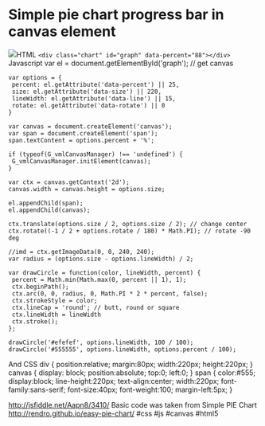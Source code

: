 <!--
title: Simple pie chart progress bar in canvas element
date: 9.7.2014 15:38:40
author: Roman Ožana <ozana@omdesign.cz>
tags: canvas, CSS, HTML5, js
-->


# Simple pie chart progress bar in canvas element

![](http://www.nabito.net/wp-content/uploads/2014/07/progres.png)HTML 
`<div class="chart" id="graph" data-percent="88"></div>`
 Javascript 
     var el = document.getElementById('graph'); // get canvas
    
    var options = {
     percent: el.getAttribute('data-percent') || 25,
     size: el.getAttribute('data-size') || 220,
     lineWidth: el.getAttribute('data-line') || 15,
     rotate: el.getAttribute('data-rotate') || 0
    }
    
    var canvas = document.createElement('canvas');
    var span = document.createElement('span');
    span.textContent = options.percent + '%';
    
    if (typeof(G_vmlCanvasManager) !== 'undefined') {
     G_vmlCanvasManager.initElement(canvas);
    }
    
    var ctx = canvas.getContext('2d');
    canvas.width = canvas.height = options.size;
    
    el.appendChild(span);
    el.appendChild(canvas);
    
    ctx.translate(options.size / 2, options.size / 2); // change center
    ctx.rotate((-1 / 2 + options.rotate / 180) * Math.PI); // rotate -90 deg
    
    //imd = ctx.getImageData(0, 0, 240, 240);
    var radius = (options.size - options.lineWidth) / 2;
    
    var drawCircle = function(color, lineWidth, percent) {
     percent = Math.min(Math.max(0, percent || 1), 1);
     ctx.beginPath();
     ctx.arc(0, 0, radius, 0, Math.PI * 2 * percent, false);
     ctx.strokeStyle = color;
     ctx.lineCap = 'round'; // butt, round or square
     ctx.lineWidth = lineWidth
     ctx.stroke();
    };
    
    drawCircle('#efefef', options.lineWidth, 100 / 100);
    drawCircle('#555555', options.lineWidth, options.percent / 100);


 And CSS 
    div {
        position:relative;
        margin:80px;
        width:220px; height:220px;
    }
    canvas {
        display: block;
        position:absolute;
        top:0;
        left:0;
    }
    span {
        color:#555;
        display:block;
        line-height:220px;
        text-align:center;
        width:220px;
        font-family:sans-serif;
        font-size:40px;
        font-weight:100;
        margin-left:5px;
    }

 http://jsfiddle.net/Aapn8/3410/ Basic code was taken from Simple PIE Chart http://rendro.github.io/easy-pie-chart/ #css #js #canvas #html5